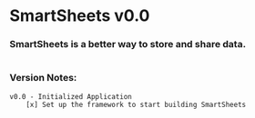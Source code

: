 # SmartSheets v0.0

### SmartSheets is a better way to store and share data.

#

### **Version Notes:**
```
v0.0 - Initialized Application
    [x] Set up the framework to start building SmartSheets
```
